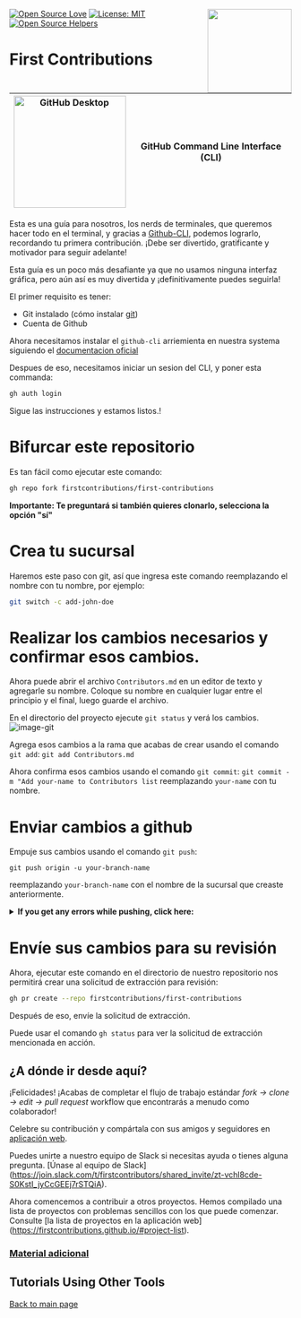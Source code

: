 [![Open Source Love](https://badges.frapsoft.com/os/v1/open-source.svg?v=103)](https://github.com/ellerbrock/open-source-badges/)
[<img align="right" width="150" src="https://firstcontributions.github.io/assets/gui-tool-tutorials/github-desktop-tutorial/join-slack-team.png">](https://join.slack.com/t/firstcontributors/shared_invite/enQtNjkxNzQwNzA2MTMwLTVhMWJjNjg2ODRlNWZhNjIzYjgwNDIyZWYwZjhjYTQ4OTBjMWM0MmFhZDUxNzBiYzczMGNiYzcxNjkzZDZlMDM)
[![License: MIT](https://img.shields.io/badge/License-MIT-green.svg)](https://opensource.org/licenses/MIT)
[![Open Source Helpers](https://www.codetriage.com/roshanjossey/first-contributions/badges/users.svg)](https://www.codetriage.com/roshanjossey/first-contributions)


# First Contributions

| <img alt="GitHub Desktop" src="https://cdn.icon-icons.com/icons2/2157/PNG/512/github_git_hub_logo_icon_132878.png" width="200"> | GitHub Command Line Interface (CLI) |
|------------------------------------------------------------------------------------------------------------------------------------------------------------------------------------------------------------------------------------------------------------------------------------------------------|-------------------------------------|

Esta es una guía para nosotros, los nerds de terminales, que queremos hacer todo en el terminal, y gracias a [Github-CLI](https://cli.github.com/), podemos lograrlo, recordando tu primera contribución. ¡Debe ser divertido, gratificante y motivador para seguir adelante!

Esta guía es un poco más desafiante ya que no usamos ninguna interfaz gráfica, pero aún así es muy divertida y ¡definitivamente puedes seguirla!

El primer requisito es tener:
- Git instalado (cómo instalar [git](https://git-scm.com/downloads))
- Cuenta de Github

Ahora necesitamos instalar el `github-cli` arriemienta en nuestra systema siguiendo el [documentacion oficial](https://github.com/cli/cli#installation)

Despues de eso, necesitamos iniciar un sesion del CLI, y poner esta commanda: 
```bash 
gh auth login
```

Sigue las instrucciones y estamos listos.!

# Bifurcar este repositorio
Es tan fácil como ejecutar este comando:

```bash
gh repo fork firstcontributions/first-contributions
```
**Importante: Te preguntará si también quieres clonarlo, selecciona la opción "sí"**

# Crea tu sucursal
Haremos este paso con git, así que ingresa este comando reemplazando el nombre con tu nombre, por ejemplo:
```bash 
git switch -c add-john-doe
```

# Realizar los cambios necesarios y confirmar esos cambios.
Ahora puede abrir el archivo `Contributors.md` en un editor de texto y agregarle su nombre. Coloque su nombre en cualquier lugar entre el principio y el final, luego guarde el archivo.

En el directorio del proyecto ejecute `git status` y verá los cambios.
![image-git](https://camo.githubusercontent.com/a35c4722d7aab337eefc655d1488f7b4dc038508e6adaf5e88e2e052a976f010/68747470733a2f2f6669727374636f6e747269627574696f6e732e6769746875622e696f2f6173736574732f526561646d652f6769742d7374617475732e706e67)

Agrega esos cambios a la rama que acabas de crear usando el comando `git add`:
`git add Contributors.md`

Ahora confirma esos cambios usando el comando `git commit`:
`git commit -m "Add your-name to Contributors list`
reemplazando `your-name` con tu nombre.

# Enviar cambios a github
Empuje sus cambios usando el comando `git push`:

```
git push origin -u your-branch-name
```

reemplazando `your-branch-name` con el nombre de la sucursal que creaste anteriormente.

<details>
<summary> <strong>If you get any errors while pushing, click here:</strong> </summary>

- ### Authentication Error
     <pre>remote: Support for password authentication was removed on August 13, 2021. Please use a personal access token instead.
  remote: Please see https://github.blog/2020-12-15-token-authentication-requirements-for-git-operations/ for more information.
  fatal: Authentication failed for 'https://github.com/<your-username>/first-contributions.git/'</pre>
  Go to [GitHub's tutorial](https://docs.github.com/en/authentication/connecting-to-github-with-ssh/adding-a-new-ssh-key-to-your-github-account) on generating and configuring an SSH key to your account.

</details>

# Envíe sus cambios para su revisión
Ahora, ejecutar este comando en el directorio de nuestro repositorio nos permitirá crear una solicitud de extracción para revisión:

```bash 
gh pr create --repo firstcontributions/first-contributions
```

Después de eso, envíe la solicitud de extracción.

Puede usar el comando `gh status` para ver la solicitud de extracción mencionada en acción.

## ¿A dónde ir desde aquí?

¡Felicidades! ¡Acabas de completar el flujo de trabajo estándar _fork -> clone -> edit -> pull request_ workflow que encontrarás a menudo como colaborador!

Celebre su contribución y compártala con sus amigos y seguidores en [aplicación web](https://firstcontributions.github.io/#social-share).

Puedes unirte a nuestro equipo de Slack si necesitas ayuda o tienes alguna pregunta. [Únase al equipo de Slack] (https://join.slack.com/t/firstcontributors/shared_invite/zt-vchl8cde-S0KstI_jyCcGEEj7rSTQiA).

Ahora comencemos a contribuir a otros proyectos. Hemos compilado una lista de proyectos con problemas sencillos con los que puede comenzar. Consulte [la lista de proyectos en la aplicación web] (https://firstcontributions.github.io/#project-list).

### [Material adicional](additional-material/git_workflow_scenarios/additional-material.md)

## Tutorials Using Other Tools

[Back to main page](https://github.com/firstcontributions/first-contributions#tutorials-using-other-tools)
